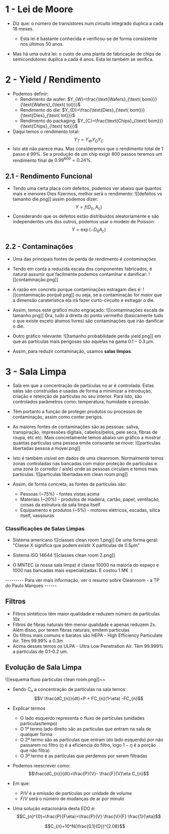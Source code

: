 # 1 - Lei de Moore
- Diz que: o número de transístores num circuito integrado duplica a cada 18 meses. 
    - Esta lei é bastante conhecida e verificou-se de forma consistente nos últimos 50 anos.

- Mas há uma outra lei: o custo de uma planta de fabricação de chips de semicondutores duplica a cada 4 anos. Esta lei também se verifica.

# 2 - Yield / Rendimento
- Podemos definir:
    - Rendimento da wafer: $Y_{W}=\frac{\text{Wafers}_{\text{ bom}}}{\text{Wafers}_{\text{ tot}}}$
    - Rendimento do die: $Y_{D}=\frac{\text{Dies}_{\text{ bom}}}{\text{Dies}_{\text{ tot}}}$
    - Rendimento do packaging: $Y_{C}=\frac{\text{Chips}_{\text{ bom}}}{\text{Chips}_{\text{ tot}}}$
- Daqui temos o rendimento total:
$$Y_{T}=Y_{W}Y_{D}Y_{C}$$
- Isto até não parece mau. Mas consideremos que o rendimento total de 1 passo é $99\%$. Se a produção de um chip exigir 600 passos teremos um rendimento final de $0.99^{600}=0.24\%$.

## 2.1 - Rendimento Funcional
- Tendo uma certa placa com defeitos, podemos ver abaixo que quantos mais e menores Dies fizermos, melhor será o rendimento:
![[defeitos vs tamanho die.png]]
assim podemos dizer:
$$Y = f(D_{0},A_{c})$$
- Considerando que os defeitos estão distribuidos aleatoriamente e são independentes uns dos outros, podemos usar o modelo de Poisson:
$$Y = \exp(-D_{0}A_{c})$$

## 2.2 - Contaminações
- Uma das principais fontes de perda de rendimento é *contaminações*
- Tendo em conta a reduzida escala dos componentes fabricados, é natural assumir que facilmente podemos contaminar e danificar:
![[contaminação.png]]
- A razão em concreto porque contaminações estragam dies é:
![[contaminação porquê.png]]
ou seja, se a contaminação for *maior* que a dimensão caraterística ela irá fazer curto-circuito e estragar o die.

- Assim, temos este gráfico muito engraçado:
![[contaminações escala de tamanho.png]]
Ora, tudo à direita do ponto vermelho (basicamente tudo o que existe exceto átomos livres) são contaminações que irão danificar o die.

- Outro gráfico relevante:
![[tamanho probabilidade perda yield.png]]
em que as partículas mais perigosas são aquelas na gama $0.1-0.3~\mu\text{m}$. 
- Assim, para reduzir contaminação, usamos **salas limpas**.

# 3 - Sala Limpa
- Sala em que a concentração de partículas no ar é controlada. Estas salas são construidas e usadas de forma a minimizar a introdução, criação e retenção de partículas no seu interior. Para isto, são controlados parâmetros como: temperatura, humidade e pressão.
- Têm portanto a função de proteger produtos ou processos de contaminação, assim como conter perigos.

- As maiores fontes de contaminações são as pessoas: saliva, transpiração, impressões digitais, cabelos/pelos, pele seca, fibras de roupa, etc etc. Mais concretamente temos abaixo um gráfico a mostrar quantas particulas uma pessoa emite consoante se move:
![[particulas libertadas pessoa a mover.png]]

- Isto é também visível em dados de uma cleanroom. Normalmente temos zonas controladas nas bancadas com maior proteção de partículas e uma zona (o corredor / aisle) onde as pessoas circulam e temos mais partículas:
![[particulas libertadas em clean room.png]]

- Assim, de forma concreta, as fontes de partículas são:
    - Pessoas (~75%) - fontes vistas acima
    - Materiais (~20%) - produtos de madeira, cartão, papel, ventilação, coisas da estrutura da sala limpa itself
    - Equipamento e produtos (~5%) - motores elétricos, escadas, silica itself, vassouras

### Classificações de Salas Limpas
- Sistema americano
![[classes clean room 1.png]]
De uma forma geral: "Classe X significa que podem existir X partículas de $0.5\mu \text{m}$"

- Sistema ISO 14644
![[classes clean room 2.png]]

- O MNTEC (a nossa sala limpa) é classe 10000 na maioria do espaço e 1000 nas bancadas mais especializadas. E costou 1 M€ :)

--------- Para ver mais informação, ver o resumo sobre Cleanroom - a TP do Paulo Marques ------

## Filtros
- Filtros sintéticos têm maior qualidade e reduzem número de partículas 10x
- Filtros de fibras naturais têm menor qualidade e apenas reduzem 2x. Além disso, por terem fibras naturais, emitem partículas
- Os filtros mais comuns e baratos são HEPA - High Efficiency Particulate Air. Têm 99.99% a 0.3m
- Acima desses temos os ULPA - Ultra Low Penetration Air. Têm 99.999% a particulas de 0.1-0.2 um.
## Evolução de Sala Limpa
![[esquema fluxo particulas clean room.png]]~~
- Sendo $C_{n}$ a concentração de partículas na sala temos:
$$V \frac{dC_{n}}{dt}=P + FC_{n}(1-\eta) -FC_{n}$$
- Explicar termos
    - O lado esquerdo representa o fluxo de partículas (unidades particulas/tempo)
    - O 1º termo lado direito são as partículas que entram na sala de qualquer forma
    - O 2º termo são as partículas que entram (do lado esquerdo) por não passarem no filtro ($\eta$ é a eficiencia do filtro, logo $1-\eta$ é a porção que não filtra)
    - O 3º termo é as partículas que perdemos por serem filtradas
- Podemos reescrever como:
$$\frac{dC_{n}}{dt}=\frac{P}{V}- \frac{F}{V}\eta C_{n}$$
- Em que:
    - $P/V$ é a emissão de partículas por unidade de volume
    - $F/V$ será o número de mudanças de ar por minuto

- Uma solução estacionária desta EDO é:
$$C_{n}^{0}=\frac{P}{F\eta}=\frac{P}{V} \frac{V}{F} \frac{1}{\eta}$$

$$C_{n}=10^N(\frac{0.1}{D})^{2.08}$$